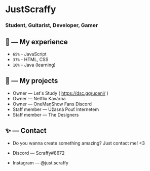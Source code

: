# JustScraffy

### Student, Guitarist, Developer, Gamer

## 🔧 — My experience

- `65%` - JavaScript
- `37%` - HTML, CSS
- `10%` - Java (learning)

## 📆 — My projects

- Owner — Let's Study ( https://dsc.gg/uceni/ )
- Owner — Netflix Kavárna
- Owner — OneManShow Fans Discord
- Staff member — Úžasná Pouť Internetem
- Staff member — The Designers


## ✨ — Contact
- Do you wanna create something amazing? Just contact me! <3

- Discord — Scraffy#8672
- Instagram — @just.scraffy
